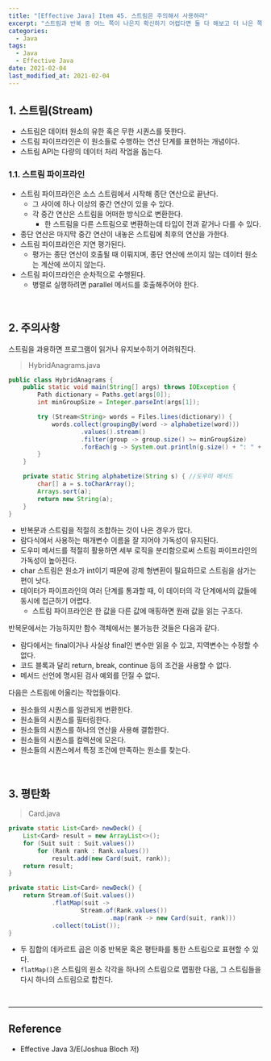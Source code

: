 ```yaml
---
title: "[Effective Java] Item 45. 스트림은 주의해서 사용하라"
excerpt: "스트림과 반복 중 어느 쪽이 나은지 확신하기 어렵다면 둘 다 해보고 더 나은 쪽을 택하라."
categories:
  - Java
tags:
  - Java
  - Effective Java
date: 2021-02-04
last_modified_at: 2021-02-04
---
```


## 1. 스트림(Stream)

* 스트림은 데이터 원소의 유한 혹은 무한 시퀀스를 뜻한다.
* 스트림 파이프라인은 이 원소들로 수행하는 연산 단계를 표현하는 개념이다.
* 스트림 API는 다량의 데이터 처리 작업을 돕는다.

### 1.1. 스트림 파이프라인

* 스트림 파이프라인은 소스 스트림에서 시작해 종단 연산으로 끝난다.
  * 그 사이에 하나 이상의 중간 연산이 있을 수 있다.
  * 각 중간 연산은 스트림을 어떠한 방식으로 변환한다.
    * 한 스트림을 다른 스트림으로 변환하는데 타입이 전과 같거나 다를 수 있다.
* 종단 연산은 마지막 중간 연산이 내놓은 스트림에 최후의 연산을 가한다.
* 스트림 파이프라인은 지연 평가된다.
  * 평가는 종단 연산이 호출될 때 이뤄지며, 종단 연산에 쓰이지 않는 데이터 원소는 계산에 쓰이지 않는다.
* 스트림 파이프라인은 순차적으로 수행된다.
  * 병렬로 실행하려면 parallel 메서드를 호출해주어야 한다.

<br>

## 2. 주의사항

스트림을 과용하면 프로그램이 읽거나 유지보수하기 어려워진다.

> HybridAnagrams.java

```java
public class HybridAnagrams {
    public static void main(String[] args) throws IOException {
        Path dictionary = Paths.get(args[0]);
        int minGroupSize = Integer.parseInt(args[1]);

        try (Stream<String> words = Files.lines(dictionary)) {
            words.collect(groupingBy(word -> alphabetize(word)))
                    .values().stream()
                    .filter(group -> group.size() >= minGroupSize)
                    .forEach(g -> System.out.println(g.size() + ": " + g));
        }
    }

    private static String alphabetize(String s) { //도우미 메서드
        char[] a = s.toCharArray();
        Arrays.sort(a);
        return new String(a);
    }
}
```
* 반복문과 스트림을 적절히 조합하는 것이 나은 경우가 많다.
* 람다식에서 사용하는 매개변수 이름을 잘 지어야 가독성이 유지된다.
* 도우미 메서드를 적절히 활용하면 세부 로직을 분리함으로써 스트림 파이프라인의 가독성이 높아진다.
* char 스트림은 원소가 int이기 때문에 강제 형변환이 필요하므로 스트림을 삼가는 편이 낫다.
* 데이터가 파이프라인의 여러 단계를 통과할 때, 이 데이터의 각 단계에서의 값들에 동시에 접근하기 어렵다.
  * 스트림 파이프라인은 한 값을 다른 값에 매핑하면 원래 값을 읽는 구조다.

반복문에서는 가능하지만 함수 객체에서는 불가능한 것들은 다음과 같다.

* 람다에서는 final이거나 사실상 final인 변수만 읽을 수 있고, 지역변수는 수정할 수 없다.
* 코드 블록과 달리 return, break, continue 등의 조건을 사용할 수 없다.
* 메서드 선언에 명시된 검사 예외를 던질 수 없다.

다음은 스트림에 어울리는 작업들이다.

* 원소들의 시퀀스를 일관되게 변환한다.
* 원소들의 시퀀스를 필터링한다.
* 원소들의 시퀀스를 하나의 연산을 사용해 결합한다.
* 원소들의 시퀀스를 컬렉션에 모은다.
* 원소들의 시퀀스에서 특정 조건에 만족하는 원소를 찾는다.

<br>

## 3. 평탄화

> Card.java

```java
private static List<Card> newDeck() {
    List<Card> result = new ArrayList<>();
    for (Suit suit : Suit.values())
        for (Rank rank : Rank.values())
            result.add(new Card(suit, rank));
    return result;
}

private static List<Card> newDeck() {
    return Stream.of(Suit.values())
            .flatMap(suit ->
                    Stream.of(Rank.values())
                            .map(rank -> new Card(suit, rank)))
            .collect(toList());
}
```

* 두 집합의 데카르트 곱은 이중 반복문 혹은 평탄화를 통한 스트림으로 표현할 수 있다.
* ``flatMap()``은 스트림의 원소 각각을 하나의 스트림으로 맵핑한 다음, 그 스트림들을 다시 하나의 스트림으로 합친다.

<br>

---

## Reference

* Effective Java 3/E(Joshua Bloch 저)
